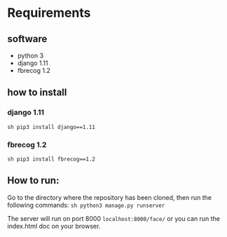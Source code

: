 # Requirements

## software
 - python 3
 - django 1.11
 - fbrecog 1.2

## how to install 

### django 1.11

`sh
pip3 install django==1.11
`


### fbrecog 1.2

`sh
pip3 install fbrecog==1.2
`


## How to run:

Go to the directory where the repository has been cloned, then run the following commands: 
`sh
python3 manage.py runserver
`

The server will run on port 8000 `localhost:8000/face/` or you can run the index.html doc on your browser.






